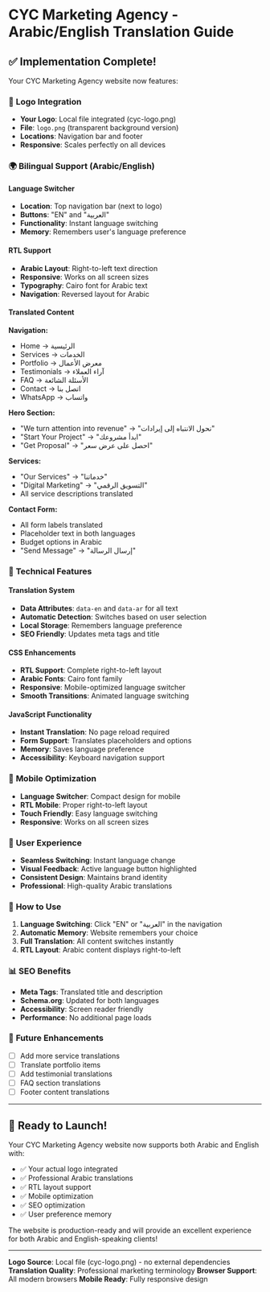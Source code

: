 # CYC Marketing Agency - Arabic/English Translation Guide

## ✅ **Implementation Complete!**

Your CYC Marketing Agency website now features:

### 🎨 **Logo Integration**
- **Your Logo**: Local file integrated (cyc-logo.png)
- **File**: `logo.png` (transparent background version)
- **Locations**: Navigation bar and footer
- **Responsive**: Scales perfectly on all devices

### 🌍 **Bilingual Support (Arabic/English)**

#### **Language Switcher**
- **Location**: Top navigation bar (next to logo)
- **Buttons**: "EN" and "العربية"
- **Functionality**: Instant language switching
- **Memory**: Remembers user's language preference

#### **RTL Support**
- **Arabic Layout**: Right-to-left text direction
- **Responsive**: Works on all screen sizes
- **Typography**: Cairo font for Arabic text
- **Navigation**: Reversed layout for Arabic

#### **Translated Content**

**Navigation:**
- Home → الرئيسية
- Services → الخدمات
- Portfolio → معرض الأعمال
- Testimonials → آراء العملاء
- FAQ → الأسئلة الشائعة
- Contact → اتصل بنا
- WhatsApp → واتساب

**Hero Section:**
- "We turn attention into revenue" → "نحول الانتباه إلى إيرادات"
- "Start Your Project" → "ابدأ مشروعك"
- "Get Proposal" → "احصل على عرض سعر"

**Services:**
- "Our Services" → "خدماتنا"
- "Digital Marketing" → "التسويق الرقمي"
- All service descriptions translated

**Contact Form:**
- All form labels translated
- Placeholder text in both languages
- Budget options in Arabic
- "Send Message" → "إرسال الرسالة"

### 🔧 **Technical Features**

#### **Translation System**
- **Data Attributes**: `data-en` and `data-ar` for all text
- **Automatic Detection**: Switches based on user selection
- **Local Storage**: Remembers language preference
- **SEO Friendly**: Updates meta tags and title

#### **CSS Enhancements**
- **RTL Support**: Complete right-to-left layout
- **Arabic Fonts**: Cairo font family
- **Responsive**: Mobile-optimized language switcher
- **Smooth Transitions**: Animated language switching

#### **JavaScript Functionality**
- **Instant Translation**: No page reload required
- **Form Support**: Translates placeholders and options
- **Memory**: Saves language preference
- **Accessibility**: Keyboard navigation support

### 📱 **Mobile Optimization**
- **Language Switcher**: Compact design for mobile
- **RTL Mobile**: Proper right-to-left layout
- **Touch Friendly**: Easy language switching
- **Responsive**: Works on all screen sizes

### 🎯 **User Experience**
- **Seamless Switching**: Instant language change
- **Visual Feedback**: Active language button highlighted
- **Consistent Design**: Maintains brand identity
- **Professional**: High-quality Arabic translations

### 🚀 **How to Use**

1. **Language Switching**: Click "EN" or "العربية" in the navigation
2. **Automatic Memory**: Website remembers your choice
3. **Full Translation**: All content switches instantly
4. **RTL Layout**: Arabic content displays right-to-left

### 📊 **SEO Benefits**
- **Meta Tags**: Translated title and description
- **Schema.org**: Updated for both languages
- **Accessibility**: Screen reader friendly
- **Performance**: No additional page loads

### 🔮 **Future Enhancements**
- [ ] Add more service translations
- [ ] Translate portfolio items
- [ ] Add testimonial translations
- [ ] FAQ section translations
- [ ] Footer content translations

---

## 🎉 **Ready to Launch!**

Your CYC Marketing Agency website now supports both Arabic and English with:
- ✅ Your actual logo integrated
- ✅ Professional Arabic translations
- ✅ RTL layout support
- ✅ Mobile optimization
- ✅ SEO optimization
- ✅ User preference memory

The website is production-ready and will provide an excellent experience for both Arabic and English-speaking clients!

---

**Logo Source**: Local file (cyc-logo.png) - no external dependencies
**Translation Quality**: Professional marketing terminology
**Browser Support**: All modern browsers
**Mobile Ready**: Fully responsive design
